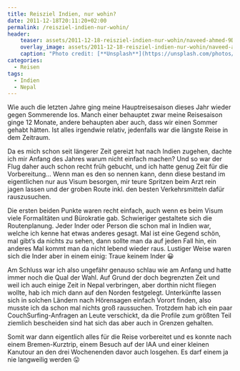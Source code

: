 ```yaml
---
title: Reisziel Indien, nur wohin?
date: 2011-12-18T20:11:20+02:00
permalink: /reisziel-indien-nur-wohin/
header:
    teaser: assets/2011-12-18-reisziel-indien-nur-wohin/naveed-ahmed-9Dt4WutvwDs-unsplash.jpg
    overlay_image: assets/2011-12-18-reisziel-indien-nur-wohin/naveed-ahmed-9Dt4WutvwDs-unsplash.jpg
    caption: "Photo credit: [**Unsplash**](https://unsplash.com/photos/9Dt4WutvwDs)"
categories:
  - Reisen
tags:
  - Indien
  - Nepal
---
```


Wie auch die letzten Jahre ging meine Hauptreisesaison dieses Jahr wieder gegen Sommerende los. 
Manch einer behauptet zwar meine Reisesaison ginge 12 Monate, andere behaupten aber auch, dass wir einen Sommer gehabt hätten. 
Ist alles irgendwie relativ, jedenfalls war die längste Reise in dem Zeitraum. 

Da es mich schon seit längerer Zeit gereizt hat nach Indien zugehen, dachte ich mir Anfang des Jahres warum nicht einfach machen? 
Und so war der Flug daher auch schon recht früh gebucht, und ich hatte genug Zeit für die Vorbereitung…
Wenn man es den so nennen kann, denn diese bestand im eigentlichen nur aus Visum besorgen, mir teure Spritzen beim Arzt rein jagen lassen 
und der groben Route inkl. den besten Verkehrsmitteln dafür rauszusuchen.

Die ersten beiden Punkte waren recht einfach, auch wenn es beim Visum viele Formalitäten und Bürokratie gab. 
Schwieriger gestaltete sich die Routenplanung. Jeder Inder oder Person die schon mal in Indien war, welche ich kenne hat etwas anderes gesagt. 
Mal ist eine Gegend schön, mal gibt&#8217;s da nichts zu sehen, dann sollte man da auf jeden Fall hin, 
ein anderes Mal kommt man da nicht lebend wieder raus. Lustiger Weise waren sich die Inder aber in einem einig: Traue keinem Inder 😀

Am Schluss war ich also ungefähr genauso schlau wie am Anfang und hatte immer noch die Qual der Wahl. 
Auf Grund der doch begrenzten Zeit und weil ich auch einige Zeit in Nepal verbringen, aber dorthin nicht fliegen wollte, 
hab ich mich dann auf den Norden festgelegt. Unterkünfte lassen sich in solchen Ländern nach Hörensagen einfach Vorort finden, 
also musste ich da schon mal nichts groß raussuchen. Trotzdem hab ich ein paar CouchSurfing-Anfragen an Leute verschickt, 
da die Profile zum größten Teil ziemlich bescheiden sind hat sich das aber auch in Grenzen gehalten.

Somit war dann eigentlich alles für die Reise vorbereitet und es konnte nach einem Bremen-Kurztrip, 
einem Besuch auf der IAA und einer kleinen Kanutour an den drei Wochenenden davor auch losgehen. 
Es darf einem ja nie langweilig werden 😛